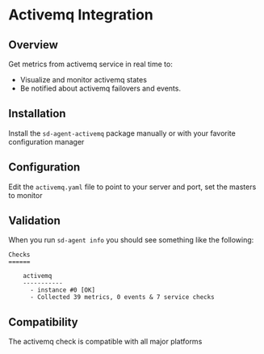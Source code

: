 # Activemq Integration

## Overview

Get metrics from activemq service in real time to:

* Visualize and monitor activemq states
* Be notified about activemq failovers and events.

## Installation

Install the `sd-agent-activemq` package manually or with your favorite configuration manager

## Configuration

Edit the `activemq.yaml` file to point to your server and port, set the masters to monitor

## Validation

When you run `sd-agent info` you should see something like the following:

    Checks
    ======

        activemq
        -----------
          - instance #0 [OK]
          - Collected 39 metrics, 0 events & 7 service checks

## Compatibility

The activemq check is compatible with all major platforms
